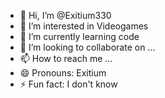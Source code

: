 - 👋 Hi, I’m @Exitium330
- 👀 I’m interested in Videogames
- 🌱 I’m currently learning code
- 💞️ I’m looking to collaborate on ...
- 📫 How to reach me ...
- 😄 Pronouns: Exitium
- ⚡ Fun fact: I don't know

<!---
Exitium330/Exitium330 is a ✨ special ✨ repository because its `README.md` (this file) appears on your GitHub profile.
You can click the Preview link to take a look at your changes.
--->
